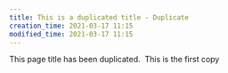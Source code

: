 ```yaml
---
title: This is a duplicated title - Duplicate
creation_time: 2021-03-17 11:15
modified_time: 2021-03-17 11:15
---
```


This page title has been duplicated.  This is the first copy

